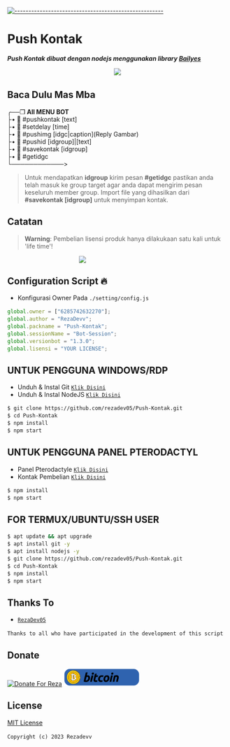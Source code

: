 [![-----------------------------------------------------](https://raw.githubusercontent.com/andreasbm/readme/master/assets/lines/colored.png)](#table-of-contents)

# Push Kontak

**_Push Kontak dibuat dengan nodejs menggunakan library [Bailyes](https://github.com/WhiskeySockets/Baileys)_**

<p align="center">
<img width="" src="https://img.shields.io/github/repo-size/rezadev05/Push-Kontak?color=green&label=Repo%20Size&style=for-the-badge&logo=appveyor">
</p>

## Baca Dulu Mas Mba

╭──❒ <b>All MENU BOT</b><br>
├• 📌 #pushkontak [text]<br>
├• 📌 #setdelay [time]<br>
├• 📌 #pushimg [idgc|caption](Reply Gambar)<br>
├• 📌 #pushid [idgroup]|[text]<br>
├• 📌 #savekontak [idgroup]<br>
├• 📌 #getidgc<br>
└────────────><br>

> Untuk mendapatkan <b>idgroup</b> kirim pesan <b>#getidgc</b> pastikan anda telah masuk ke group target agar anda dapat mengirim pesan keseluruh member group. Import file yang dihasilkan dari <b>#savekontak [idgroup]</b> untuk menyimpan kontak.

## Catatan

> **Warning**: Pembelian lisensi produk hanya dilakukaan satu kali untuk 'life time'!

<p align="center">
	<img src="https://telegra.ph/file/06ddb4aff84337f9b5b76.png" width="35%" style="margin-left: auto;margin-right: auto;display: block;">
</p>

## Configuration Script 🔥

- Konfigurasi Owner Pada `./setting/config.js`

```ts
global.owner = ["6285742632270"];
global.author = "RezaDevv";
global.packname = "Push-Kontak";
global.sessionName = "Bot-Session";
global.versionbot = "1.3.0";
global.lisensi = "YOUR LICENSE";
```

## UNTUK PENGGUNA WINDOWS/RDP

- Unduh & Instal Git [`Klik Disini`](https://git-scm.com/downloads)
- Unduh & Instal NodeJS [`Klik Disini`](https://nodejs.org/en/download)

```bash
$ git clone https://github.com/rezadev05/Push-Kontak.git
$ cd Push-Kontak
$ npm install
$ npm start
```

## UNTUK PENGGUNA PANEL PTERODACTYL

- Panel Pterodactyle [`Klik Disini`](https://panel.respayment.site)
- Kontak Pembelian [`Klik Disini`](https://wa.me/+6285742632270)

```bash
$ npm install
$ npm start
```

## FOR TERMUX/UBUNTU/SSH USER

```bash
$ apt update && apt upgrade
$ apt install git -y
$ apt install nodejs -y
$ git clone https://github.com/rezadev05/Push-Kontak.git
$ cd Push-Kontak
$ npm install
$ npm start
```

## Thanks To

- [`RezaDev05`](https://github.com/rezadev05)

`Thanks to all who have participated in the development of this script`

## Donate

<a href="https://saweria.co/rezadev05" target="_blank"><img src="https://user-images.githubusercontent.com/26188697/180601310-e82c63e4-412b-4c36-b7b5-7ba713c80380.png" alt="Donate For Reza" height="41" width="174"></a>
<a href="https://github.com/rezadev05/rezadev05/blob/main/bitcoin.json" target="_blank"><img src="https://github.com/rezadev05/rezadev05/blob/main/assets/bitcoin.png?raw=true" alt="Donate For Reza" height="41" width="174"></a>

## License

[MIT License](https://github.com/rezadev05/Push-Kontak/LICENSE)

`Copyright (c) 2023 Rezadevv`
